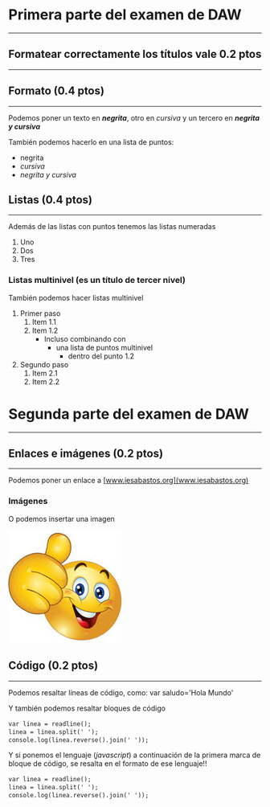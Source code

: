 # Primera parte del examen de DAW
---
## Formatear correctamente los títulos vale 0.2 ptos
---
## Formato (0.4 ptos)
---
Podemos poner un texto en ***negrita***, otro en _cursiva_ y un tercero en ***_negrita y cursiva_***


También podemos hacerlo en una lista de puntos:
* negrita
* _cursiva_
* _negrita y cursiva_

## Listas (0.4 ptos)
---
Además de las listas con puntos tenemos las listas numeradas
1. Uno
2. Dos
3. Tres

### Listas multinivel (es un título de tercer nivel)
También podemos hacer listas multinivel
1. Primer paso
    1. Item 1.1
    2. Item 1.2
        * Incluso combinando con
            * una lista de puntos multinivel
                * dentro del punto 1.2
2. Segundo paso
    1. Item 2.1
    2. Item 2.2

# Segunda parte del examen de DAW
---
## Enlaces e imágenes (0.2 ptos)
---
Podemos poner un enlace a [www.iesabastos.org](www.iesabastos.org)

### Imágenes
O podemos insertar una imagen

![Pulgar arriba](./pulgar_arriba.jpg)

## Código (0.2 ptos)
---
Podemos resaltar líneas de código, como: var saludo='Hola Mundo'

Y también podemos resaltar bloques de código

```
var linea = readline();
linea = linea.split(' ');
console.log(linea.reverse().join(' '));
```

Y si ponemos el lenguaje (_javascript_) a continuación de la primera marca de bloque de código, se resalta en el formato de ese lenguaje!!
```
var linea = readline();
linea = linea.split(' ');
console.log(linea.reverse().join(' '));
